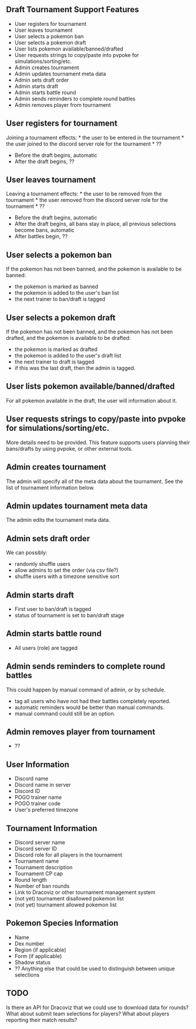 Draft Tournament Support Features
---------------------------------

- User registers for tournament
- User leaves tournament
- User selects a pokemon ban
- User selects a pokemon draft
- User lists pokemon available/banned/drafted
- User requests strings to copy/paste into pvpoke for simulations/sorting/etc.
- Admin creates tournament
- Admin updates tournament meta data
- Admin sets draft order
- Admin starts draft
- Admin starts battle round
- Admin sends reminders to complete round battles
- Admin removes player from tournament


## User registers for tournament
  Joining a tournament effects:
    * the user to be entered in the tournament
    * the user joined to the discord server role for the tournament
    * ??
  + Before the draft begins, automatic
  + After the draft begins, ??

## User leaves tournament
  Leaving a tournament effects:
    * the user to be removed from the tournament
    * the user removed from the discord server role for the tournament
    * ??
  + Before the draft begins, automatic
  + After the draft begins, all bans stay in place, all previous selections become bans, automatic
  + After battles begin, ??

## User selects a pokemon ban
  If the pokemon has not been banned, and the pokemon is available to be banned:
  - the pokemon is marked as banned
  - the pokemon is added to the user's ban list
  - the next trainer to ban/draft is tagged
  
## User selects a pokemon draft
  If the pokemon has not been banned, and the pokemon has not been drafted, and the pokemon is available to be drafted:
  - the pokemon is marked as drafted
  - the pokemon is added to the user's draft list
  - the next trainer to draft is tagged
  - if this was the last draft, then the admin is tagged.

## User lists pokemon available/banned/drafted
  For all pokemon available in the draft, the user will information about it.
  
## User requests strings to copy/paste into pvpoke for simulations/sorting/etc.
  More details need to be provided. This feature supports users planning
  their bans/drafts by using pvpoke, or other external tools.

## Admin creates tournament
  The admin will specify all of the meta data about the tournament.
  See the list of tournament information below.

## Admin updates tournament meta data
  The admin edits the tournament meta data.

## Admin sets draft order
  We can possibly:
  - randomly shuffle users
  - allow admins to set the order (via csv file?)
  - shuffle users with a timezone sensitive sort

## Admin starts draft
  - First user to ban/draft is tagged
  - status of tournament is set to ban/draft stage

## Admin starts battle round
  - All users (role) are tagged

## Admin sends reminders to complete round battles
  This could happen by manual command of admin, or by schedule.
  - tag all users who have not had their battles completely reported.
  - automatic reminders would be better than manual commands.
  - manual command could still be an option.

## Admin removes player from tournament
  - ??


User Information
----------------

- Discord name
- Discord name in server
- Discord ID
- POGO trainer name
- POGO trainer code
- User's preferred timezone

Tournament Information
----------------------

- Discord server name
- Discord server ID
- Discord role for all players in the tournament
- Tournament name
- Tournament description
- Tournament CP cap
- Round length
- Number of ban rounds
- Link to Dracoviz or other tournament management system
- (not yet) tournament disallowed pokemon list
- (not yet) tournament allowed pokemon list

Pokemon Species Information
-------------------

- Name
- Dex number
- Region (if applicable)
- Form (if applicable)
- Shadow status
- ?? Anything else that could be used to distinguish between unique selections

TODO
----

Is there an API for Dracoviz that we could use to download data for rounds? 
What about submit team selections for players? What about players reporting
their match results?


